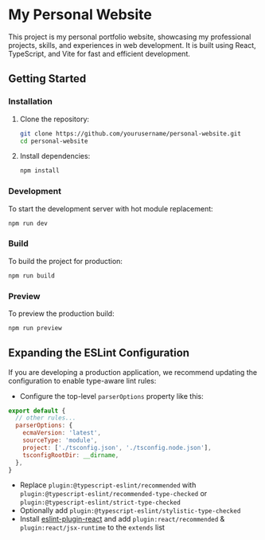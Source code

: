 
# My Personal Website

This project is my personal portfolio website, showcasing my professional projects, skills, and experiences in web development. It is built using React, TypeScript, and Vite for fast and efficient development.

## Getting Started

### Installation

1. Clone the repository:
   ```sh
   git clone https://github.com/yourusername/personal-website.git
   cd personal-website
   ```

2. Install dependencies:
   ```sh
   npm install
   ```

### Development

To start the development server with hot module replacement:
```sh
npm run dev
```

### Build

To build the project for production:
```sh
npm run build
```

### Preview

To preview the production build:
```sh
npm run preview
```

## Expanding the ESLint Configuration

If you are developing a production application, we recommend updating the configuration to enable type-aware lint rules:

- Configure the top-level `parserOptions` property like this:

```js
export default {
  // other rules...
  parserOptions: {
    ecmaVersion: 'latest',
    sourceType: 'module',
    project: ['./tsconfig.json', './tsconfig.node.json'],
    tsconfigRootDir: __dirname,
  },
}
```

- Replace `plugin:@typescript-eslint/recommended` with `plugin:@typescript-eslint/recommended-type-checked` or `plugin:@typescript-eslint/strict-type-checked`
- Optionally add `plugin:@typescript-eslint/stylistic-type-checked`
- Install [eslint-plugin-react](https://github.com/jsx-eslint/eslint-plugin-react) and add `plugin:react/recommended` & `plugin:react/jsx-runtime` to the `extends` list
